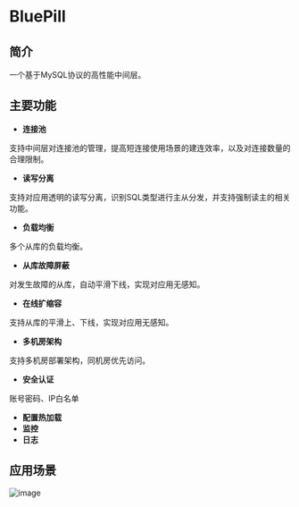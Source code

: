 # BluePill
## 简介
一个基于MySQL协议的高性能中间层。

## 主要功能
* **连接池**

支持中间层对连接池的管理，提高短连接使用场景的建连效率，以及对连接数量的合理限制。

* **读写分离**

支持对应用透明的读写分离，识别SQL类型进行主从分发，并支持强制读主的相关功能。

* **负载均衡**

多个从库的负载均衡。

* **从库故障屏蔽**

对发生故障的从库，自动平滑下线，实现对应用无感知。

* **在线扩缩容**

支持从库的平滑上、下线，实现对应用无感知。

* **多机房架构**

支持多机房部署架构，同机房优先访问。

* **安全认证**

账号密码、IP白名单

* **配置热加载**
* **监控**
* **日志**


## 应用场景
![image](https://user-images.githubusercontent.com/21175995/112278515-e1cdca80-8cbd-11eb-89e5-e1c092d1801b.png)
